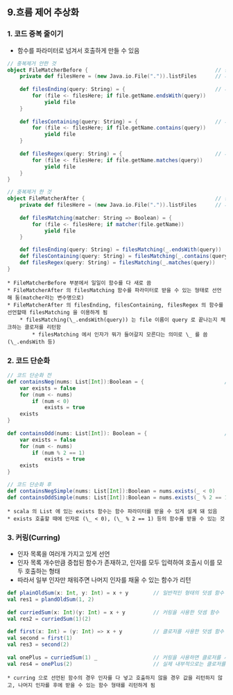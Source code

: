 ## 9.흐름 제어 추상화
### 1. 코드 중복 줄이기
* 함수를 파라미터로 넘겨서 호출하게 만들 수 있음
```scala
// 중복제거 안한 것
object FileMatcherBefore {                                         // 중복 제거 전 객체
    private def filesHere = (new Java.io.File(".")).listFiles      // 파일 리스트 가져옴
 
    def filesEnding(query: String) = {                             // 파일명이 query로 끝나는 파일들만 리턴 (여기서는 지연 리턴)
        for (file <- filesHere; if file.getName.endsWith(query))
            yield file
    }
 
    def filesContaining(query: String) = {                         // 파일명에 query가 들어가는 파일들만 리턴 (여기서는 지연 리턴)
        for (file <- filesHere; if file.getName.contains(query))
            yield file
    }
 
    def filesRegex(query: String) = {                              // 파일명에 regular expression query와 매칭되는 파일들만 리턴 (여기서는 지연 리턴)
        for (file <- filesHere; if file.getName.matches(query))
            yield file
    }
}

// 중복제거 한 것
object FileMatcherAfter {                                          // 중복 제거 후 객체
    private def filesHere = (new Java.io.File(".")).listFiles      // 파일 리스트 가져옴
 
    def filesMatching(matcher: String => Boolean) = {                         // 파일명이 matcher에 합당하는 파일들만 리턴
        for (file <- filesHere; if matcher(file.getName))
            yield file
    }

    def filesEnding(query: String) = filesMatching(_.endsWith(query))           // 파일의 끝이 query인지 체크하는 클로저 리턴 (클로저의 입력은 파일 이름)
    def filesContaining(query: String) = filesMatching(_.contains(query))       // 파일에 query가 들어가있는지 체크하는 클로저 리턴
    def filesRegex(query: String) = filesMatching(_.matches(query))             // 파일이름이 query regular expression 에 매칭되는지 체크하는 클로저 리턴
}
```
	* FileMatcherBefore 부분에서 일일이 함수를 다 새로 씀
	* FileMatcherAfter 의 filesMatching 함수를 파라미터로 받을 수 있는 형태로 선언해 둠(matcher라는 변수명으로)
	* FileMatcherAfter 의 filesEnding, filesContaining, filesRegex 의 함수를 선언할때 filesMatching 을 이용하게 됨
		* filesMatching(\_.endsWith(query)) 는 file 이름이 query 로 끝나는지 체크하는 클로저를 리턴함
			* filesMatching 에서 인자가 뭐가 들어갈지 모른다는 의미로 \_ 를 씀(\_.endsWith 등)

### 2. 코드 단순화
```scala
// 코드 단순화 전
def containsNeg(nums: List[Int]):Boolean = {                          // nums 리스트 내부에 음수가 존재하는지 체크
    var exists = false
    for (num <- nums)
        if (num < 0)
            exists = true
    exists
}
 
def containsOdd(nums: List[Int]): Boolean = {                         // nums 리스트 내부에 홀수가 존재하는지 체크
    var exists = false
    for (num <- nums)
        if (num % 2 == 1)
            exists = true
    exists
}

// 코드 단순화 후
def containsNegSimple(nums: List[Int]):Boolean = nums.exists(_ < 0)        // containsNeg와 동일한 함수
def containsOddSimple(nums: List[Int]):Boolean = nums.exists(_ % 2 == 1)   // containsOdd와 동일한 함수
```
	* scala 의 List 에 있는 exists 함수는 함수 파라미터를 받을 수 있게 설계 돼 있음
	* exists 호출할 때에 인자로 (\_ < 0), (\_ % 2 == 1) 등의 함수를 받을 수 있는 것

### 3. 커링(Curring)
* 인자 목록을 여러개 가지고 있게 선언
* 인자 목록 개수만큼 중첩된 함수가 존재하고, 인자를 모두 입력하여 호출시 이를 모두 호출하는 형태
* 따라서 일부 인자만 채워주면 나머지 인자를 채울 수 있는 함수가 리턴
```scala
def plainOldSum(x: Int, y: Int) = x + y        // 일반적인 형태의 덧셈 함수
val res1 = plandOldSum(1, 2)
 
def curriedSum(x: Int)(y: Int) = x + y         // 커링을 사용한 덧셈 함수
val res2 = curriedSum(1)(2)
 
def first(x: Int) = (y: Int) => x + y          // 클로저를 사용한 덧셈 함수
val second = first(1)
val res3 = second(2)
 
val onePlus = curriedSum(1) _                  // 커링을 사용하면 클로저를 사용해서 동작하는 것과 동일하게 사용할 수 있음
val res4 = onePlus(2)                          // 실제 내부적으로는 클로저를 사용하는 동작과 동일한 바이트코드가 생성됨
```
	* curring 으로 선언된 함수의 경우 인자를 다 넣고 호출하지 않을 경우 값을 리턴하지 않고, 나머지 인자를 후에 받을 수 있는 함수 형태를 리턴하게 됨







